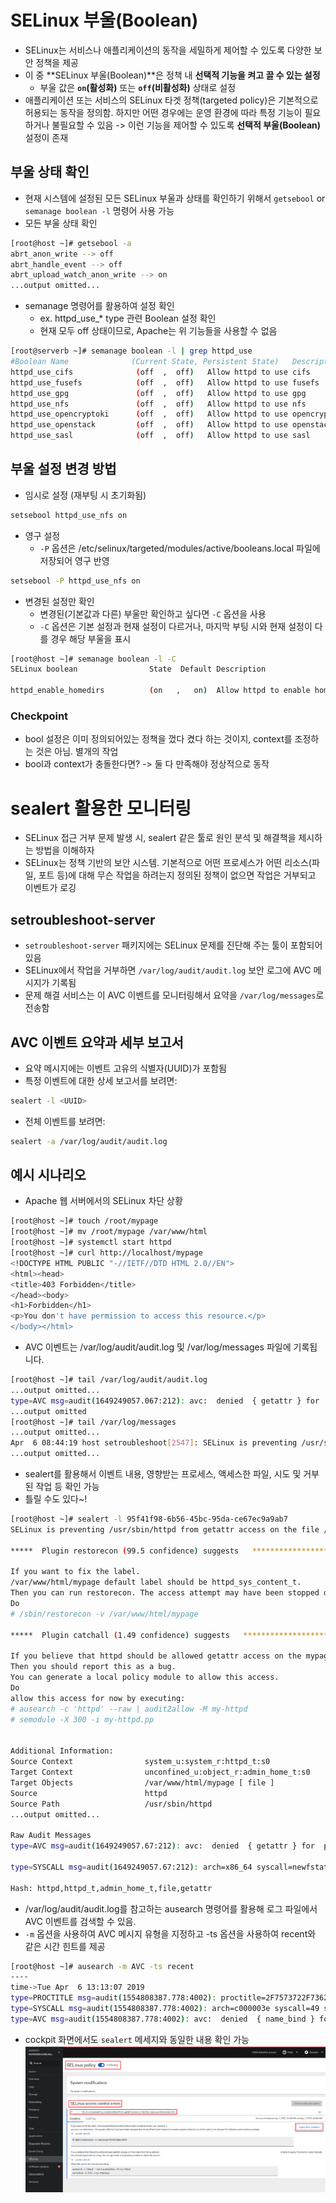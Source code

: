 
# SELinux 부울(Boolean)
- SELinux는 서비스나 애플리케이션의 동작을 세밀하게 제어할 수 있도록 다양한 보안 정책을 제공
- 이 중 **SELinux 부울(Boolean)**은 정책 내 **선택적 기능을 켜고 끌 수 있는 설정**
  - 부울 값은 **`on`(활성화)** 또는 **`off`(비활성화)** 상태로 설정
- 애플리케이션 또는 서비스의 SELinux 타겟 정책(targeted policy)은 기본적으로 허용되는 동작을 정의함. 하지만 어떤 경우에는 운영 환경에 따라 특정 기능이 필요하거나 불필요할 수 있음
-> 이런 기능을 제어할 수 있도록 **선택적 부울(Boolean)** 설정이 존재


## 부울 상태 확인
- 현재 시스템에 설정된 모든 SELinux 부울과 상태를 확인하기 위해서 `getsebool` or `semanage boolean -l` 명령어 사용 가능
- 모든 부울 상태 확인
```bash
[root@host ~]# getsebool -a
abrt_anon_write --> off
abrt_handle_event --> off
abrt_upload_watch_anon_write --> on
...output omitted...
```
- semanage 명령어를 활용하여 설정 확인
  - ex. httpd_use_* type 관련 Boolean 설정 확인
  - 현재 모두 off 상태이므로, Apache는 위 기능들을 사용할 수 없음
```bash
[root@serverb ~]# semanage boolean -l | grep httpd_use
#Boolean Name              (Current State, Persistent State)   Description
httpd_use_cifs              (off  ,  off)   Allow httpd to use cifs
httpd_use_fusefs            (off  ,  off)   Allow httpd to use fusefs
httpd_use_gpg               (off  ,  off)   Allow httpd to use gpg
httpd_use_nfs               (off  ,  off)   Allow httpd to use nfs
httpd_use_opencryptoki      (off  ,  off)   Allow httpd to use opencryptoki
httpd_use_openstack         (off  ,  off)   Allow httpd to use openstack
httpd_use_sasl              (off  ,  off)   Allow httpd to use sasl
```


## 부울 설정 변경 방법
- 임시로 설정 (재부팅 시 초기화됨)
```bash
setsebool httpd_use_nfs on
```
- 영구 설정
  - `-P` 옵션은 /etc/selinux/targeted/modules/active/booleans.local 파일에 저장되어 영구 반영
```bash
setsebool -P httpd_use_nfs on
```
- 변경된 설정만 확인
  - 변경된(기본값과 다른) 부울만 확인하고 싶다면 `-C` 옵션을 사용
  - `-C` 옵션은 기본 설정과 현재 설정이 다르거나, 마지막 부팅 시와 현재 설정이 다를 경우 해당 부울을 표시
```bash
[root@host ~]# semanage boolean -l -C
SELinux boolean                State  Default Description

httpd_enable_homedirs          (on   ,   on)  Allow httpd to enable homedirs
```

### Checkpoint
- bool 설정은 이미 정의되어있는 정책을 껐다 켰다 하는 것이지, context를 조정하는 것은 아님. 별개의 작업
- bool과 context가 충돌한다면? -> 둘 다 만족해야 정상적으로 동작

# sealert 활용한 모니터링
- SELinux 접근 거부 문제 발생 시, sealert 같은 툴로 원인 분석 및 해결책을 제시하는 방법을 이해하자
- SELinux는 정책 기반의 보안 시스템. 기본적으로 어떤 프로세스가 어떤 리소스(파일, 포트 등)에 대해 무슨 작업을 하려는지 정의된 정책이 없으면 작업은 거부되고 이벤트가 로깅

## setroubleshoot-server
- `setroubleshoot-server` 패키지에는 SELinux 문제를 진단해 주는 툴이 포함되어 있음
- SELinux에서 작업을 거부하면 `/var/log/audit/audit.log` 보안 로그에 AVC 메시지가 기록됨
- 문제 해결 서비스는 이 AVC 이벤트를 모니터링해서 요약을 `/var/log/messages`로 전송함

## AVC 이벤트 요약과 세부 보고서
- 요약 메시지에는 이벤트 고유의 식별자(UUID)가 포함됨
- 특정 이벤트에 대한 상세 보고서를 보려면:
```bash
sealert -l <UUID>
```
- 전체 이벤트를 보려면:
```bash
sealert -a /var/log/audit/audit.log
```
## 예시 시나리오
- Apache 웹 서버에서의 SELinux 차단 상황
```bash
[root@host ~]# touch /root/mypage
[root@host ~]# mv /root/mypage /var/www/html
[root@host ~]# systemctl start httpd
[root@host ~]# curl http://localhost/mypage
<!DOCTYPE HTML PUBLIC "-//IETF//DTD HTML 2.0//EN">
<html><head>
<title>403 Forbidden</title>
</head><body>
<h1>Forbidden</h1>
<p>You don't have permission to access this resource.</p>
</body></html>
```
- AVC 이벤트는 /var/log/audit/audit.log 및 /var/log/messages 파일에 기록됩니다.

```bash
[root@host ~]# tail /var/log/audit/audit.log
...output omitted...
type=AVC msg=audit(1649249057.067:212): avc:  denied  { getattr } for  pid=2332 comm="httpd" path="/var/www/html/mypage" dev="vda4" ino=9322502 scontext=system_u:system_r:httpd_t:s0 tcontext=unconfined_u:object_r:admin_home_t:s0 tclass=file permissive=0
...output omitted
[root@host ~]# tail /var/log/messages
...output omitted...
Apr  6 08:44:19 host setroubleshoot[2547]: SELinux is preventing /usr/sbin/httpd from getattr access on the file /var/www/html/mypage. For complete SELinux messages run: sealert -l 95f41f98-6b56-45bc-95da-ce67ec9a9ab7
...output omitted...
```

- sealert를 활용해서 이벤트 내용, 영향받는 프로세스, 액세스한 파일, 시도 및 거부된 작업 등 확인 가능
- 틀릴 수도 있다~! 
```bash
[root@host ~]# sealert -l 95f41f98-6b56-45bc-95da-ce67ec9a9ab7
SELinux is preventing /usr/sbin/httpd from getattr access on the file /var/www/html/mypage.

*****  Plugin restorecon (99.5 confidence) suggests   ************************

If you want to fix the label.
/var/www/html/mypage default label should be httpd_sys_content_t.
Then you can run restorecon. The access attempt may have been stopped due to insufficient permissions to access a parent directory in which case try to change the following command accordingly.
Do
# /sbin/restorecon -v /var/www/html/mypage

*****  Plugin catchall (1.49 confidence) suggests   **************************

If you believe that httpd should be allowed getattr access on the mypage file by default.
Then you should report this as a bug.
You can generate a local policy module to allow this access.
Do
allow this access for now by executing:
# ausearch -c 'httpd' --raw | audit2allow -M my-httpd
# semodule -X 300 -i my-httpd.pp


Additional Information:
Source Context                system_u:system_r:httpd_t:s0
Target Context                unconfined_u:object_r:admin_home_t:s0
Target Objects                /var/www/html/mypage [ file ]
Source                        httpd
Source Path                   /usr/sbin/httpd
...output omitted...

Raw Audit Messages
type=AVC msg=audit(1649249057.67:212): avc:  denied  { getattr } for  pid=2332 comm="httpd" path="/var/www/html/mypage" dev="vda4" ino=9322502 scontext=system_u:system_r:httpd_t:s0 tcontext=unconfined_u:object_r:admin_home_t:s0 tclass=file permissive=0

type=SYSCALL msg=audit(1649249057.67:212): arch=x86_64 syscall=newfstatat success=no exit=EACCES a0=ffffff9c a1=7fe9c00048f8 a2=7fe9ccfc8830 a3=100 items=0 ppid=2329 pid=2332 auid=4294967295 uid=48 gid=48 euid=48 suid=48 fsuid=48 egid=48 sgid=48 fsgid=48 tty=(none) ses=4294967295 comm=httpd exe=/usr/sbin/httpd subj=system_u:system_r:httpd_t:s0 key=(null)

Hash: httpd,httpd_t,admin_home_t,file,getattr
```

- /var/log/audit/audit.log를 참고하는 ausearch 명령어를 활용해 로그 파일에서 AVC 이벤트를 검색할 수 있음.
- `-m` 옵션을 사용하여 AVC 메시지 유형을 지정하고 -ts 옵션을 사용하여 recent와 같은 시간 힌트를 제공
```bash
[root@host ~]# ausearch -m AVC -ts recent
----
time->Tue Apr  6 13:13:07 2019
type=PROCTITLE msg=audit(1554808387.778:4002): proctitle=2F7573722F7362696E2F6874747064002D44464F524547524F554E44
type=SYSCALL msg=audit(1554808387.778:4002): arch=c000003e syscall=49 success=no exit=-13 a0=3 a1=55620b8c9280 a2=10 a3=7ffed967661c items=0 ppid=1 pid=9340 auid=4294967295 uid=0 gid=0 euid=0 suid=0 fsuid=0 egid=0 sgid=0 fsgid=0 tty=(none) ses=4294967295 comm="httpd" exe="/usr/sbin/httpd" subj=system_u:system_r:httpd_t:s0 key=(null)
type=AVC msg=audit(1554808387.778:4002): avc:  denied  { name_bind } for  pid=9340 comm="httpd" src=82
```
- cockpit 화면에서도 `sealert` 메세지와 동일한 내용 확인 가능
![img](./asset/Monitoring.png)